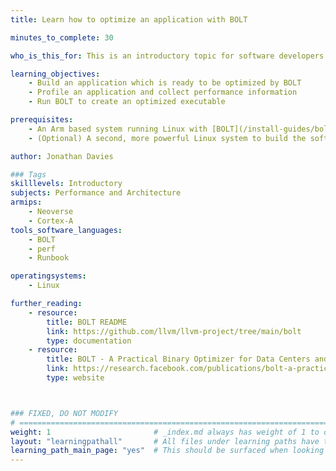 ```yaml
---
title: Learn how to optimize an application with BOLT

minutes_to_complete: 30

who_is_this_for: This is an introductory topic for software developers who want to learn how to use BOLT on an Arm executable.

learning_objectives: 
    - Build an application which is ready to be optimized by BOLT 
    - Profile an application and collect performance information
    - Run BOLT to create an optimized executable 

prerequisites:
    - An Arm based system running Linux with [BOLT](/install-guides/bolt/) and [Linux Perf](/install-guides/perf/) installed. The Linux kernel should be version 5.15 or later. Earlier kernel versions can be used, but some Linux Perf features may be limited or not available. 
    - (Optional) A second, more powerful Linux system to build the software executable and run BOLT.

author: Jonathan Davies

### Tags
skilllevels: Introductory
subjects: Performance and Architecture
armips:
    - Neoverse
    - Cortex-A
tools_software_languages:
    - BOLT
    - perf
    - Runbook

operatingsystems:
    - Linux

further_reading:
    - resource:
        title: BOLT README
        link: https://github.com/llvm/llvm-project/tree/main/bolt
        type: documentation
    - resource:
        title: BOLT - A Practical Binary Optimizer for Data Centers and Beyond
        link: https://research.facebook.com/publications/bolt-a-practical-binary-optimizer-for-data-centers-and-beyond/
        type: website



### FIXED, DO NOT MODIFY
# ================================================================================
weight: 1                       # _index.md always has weight of 1 to order correctly
layout: "learningpathall"       # All files under learning paths have this same wrapper
learning_path_main_page: "yes"  # This should be surfaced when looking for related content. Only set for _index.md of learning path content.
---
```

